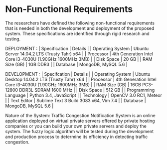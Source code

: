 # Non-Functional Requirements

The researchers have defined the following non-functional requirements
that is needed in both the development and deployment of the proposed
system. These specifications are identified through rigid research and
testing.

DEPLOYMENT :
| Specification     | Details                                                  |
| Operating System  | Ubuntu Server 14.04.2 LTS (Trusty Tahr) x64              |
| Processor         | 4th Generation Intel Core i3-4030U (1.90GHz 1600MHz 3MB) |
| Disk Space        | 20 GB                                                    |
| RAM Size (GB)     | 1GB DDR3                                                 |
| Database          | MongoDB, MySQL 5.6                                       |

DEVELOPMENT :
| Specifcation          | Details                                                  |
| Operating System      | Ubuntu Desktop 14.04.2 LTS (Trusty Tahr) x64             |
| Processor             | 4th Generation Intel Core i3-4030U (1.90GHz 1600MHz 3MB) |
| RAM Size (GB)         | 16GB PC3-12800 DDR3L SDRAM 1600 MHz                      |
| Disk Space            | 512 GB                                                   |
| Programming Language  | Python 3.4, JavaScript                                   |
| Technology            | OpenCV 3.0 RC1, Meteor                                   |
| Text Editor           | Sublime Text 3 Build 3083 x64, Vim 7.4                   | 
| Database              | MongoDB, MySQL 5.6                                       |

Nature of the System:
Traffic Congestion Notification System is an online application
deployed on virtual private servers offered by private hosting
companies or you can build your own private servers and deploy
the system. The fuzzy logic algorithm will be tested during the
development and production process to determine its efficiency
in detecting traffic congestion.